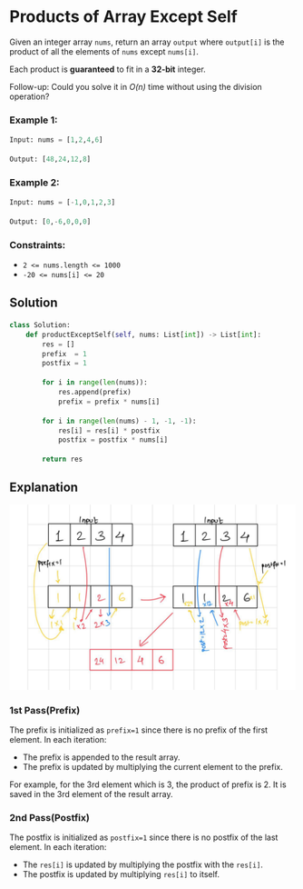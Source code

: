 # Products of Array Except Self
Given an integer array `nums`, return an array `output` where `output[i]` is the product of all the elements of `nums` except `nums[i]`.

Each product is **guaranteed** to fit in a **32-bit** integer.

Follow-up: Could you solve it in *O(n)* time without using the division operation?

### Example 1:
```python
Input: nums = [1,2,4,6]

Output: [48,24,12,8]
```
### Example 2:
```python
Input: nums = [-1,0,1,2,3]

Output: [0,-6,0,0,0]
```

### Constraints:
- `2 <= nums.length <= 1000`
- `-20 <= nums[i] <= 20`

## Solution
```python
class Solution:
    def productExceptSelf(self, nums: List[int]) -> List[int]:
        res = []
        prefix  = 1
        postfix = 1

        for i in range(len(nums)):
            res.append(prefix)
            prefix = prefix * nums[i]

        for i in range(len(nums) - 1, -1, -1):
            res[i] = res[i] * postfix
            postfix = postfix * nums[i]
        
        return res
```

## Explanation
![image](/Arrays_and_Hashing/Images/prod_except_self.jpeg)

### 1st Pass(Prefix)

The prefix is initialized as `prefix=1` since there is no prefix of the first element. In each iteration:

- The prefix is appended to the result array. 
- The prefix is updated by multiplying the current element to the prefix.

For example, for the 3rd element which is 3, the product of prefix is 2. It is saved in the 3rd element of the result array.

### 2nd Pass(Postfix)
The postfix is initialized as `postfix=1` since there is no postfix of the last element. In each iteration:

- The `res[i]` is updated by multiplying the postfix with the `res[i]`.
- The postfix is updated by multiplying `res[i]` to itself.
